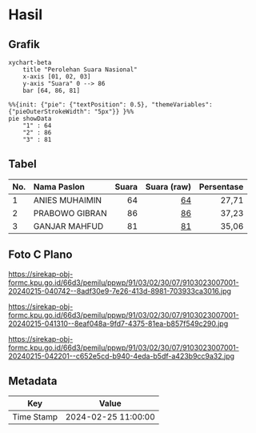 # Hasil

## Grafik

```mermaid
xychart-beta
    title "Perolehan Suara Nasional"
    x-axis [01, 02, 03]
    y-axis "Suara" 0 --> 86
    bar [64, 86, 81]
```

```mermaid
%%{init: {"pie": {"textPosition": 0.5}, "themeVariables": {"pieOuterStrokeWidth": "5px"}} }%%
pie showData
    "1" : 64
    "2" : 86
    "3" : 81
```

## Tabel

| No. | Nama Paslon    | Suara | Suara (raw) | Persentase |
|:--- |:-------------- | -----:| -----------:| ----------:|
| 1   | ANIES MUHAIMIN | 64    | [64][p-1]   | 27,71      |
| 2   | PRABOWO GIBRAN | 86    | [86][p-2]   | 37,23      |
| 3   | GANJAR MAHFUD  | 81    | [81][p-3]   | 35,06      |


[p-1]: https://github.com/gigit-pemilu/pemilu-2024/blob/main/pilpres/hitung-suara/sub/91-papua/sub/03-jayapura/sub/02-sentani-timur/sub/3007-desa-adat-yokiwa/sub/001-tps/sub/paslon-1.txt
[p-2]: https://github.com/gigit-pemilu/pemilu-2024/blob/main/pilpres/hitung-suara/sub/91-papua/sub/03-jayapura/sub/02-sentani-timur/sub/3007-desa-adat-yokiwa/sub/001-tps/sub/paslon-2.txt
[p-3]: https://github.com/gigit-pemilu/pemilu-2024/blob/main/pilpres/hitung-suara/sub/91-papua/sub/03-jayapura/sub/02-sentani-timur/sub/3007-desa-adat-yokiwa/sub/001-tps/sub/paslon-3.txt

## Foto C Plano

https://sirekap-obj-formc.kpu.go.id/66d3/pemilu/ppwp/91/03/02/30/07/9103023007001-20240215-040742--8adf30e9-7e26-413d-8981-703933ca3016.jpg

https://sirekap-obj-formc.kpu.go.id/66d3/pemilu/ppwp/91/03/02/30/07/9103023007001-20240215-041310--8eaf048a-9fd7-4375-81ea-b857f549c290.jpg

https://sirekap-obj-formc.kpu.go.id/66d3/pemilu/ppwp/91/03/02/30/07/9103023007001-20240215-042201--c652e5cd-b940-4eda-b5df-a423b9cc9a32.jpg


## Metadata

| Key        | Value               |
| ---------- | ------------------- |
| Time Stamp | 2024-02-25 11:00:00 |



